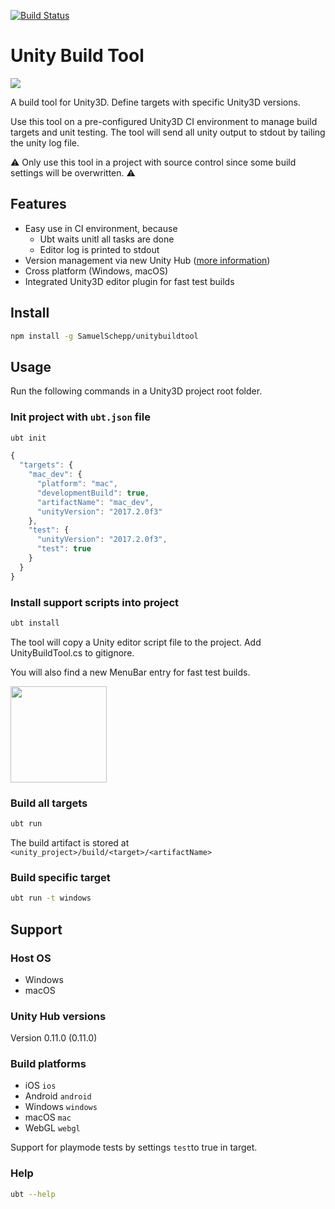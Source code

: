 
[![Build Status](https://travis-ci.com/SamuelSchepp/unitybuildtool.svg?token=mPf4pp97WLfBs1nzWpsV&branch=master)](https://travis-ci.com/SamuelSchepp/unitybuildtool)

# Unity Build Tool

![](https://user-images.githubusercontent.com/11752441/35460637-00360bec-02e5-11e8-9a6e-b9381afc686d.png)

A build tool for Unity3D. Define targets with specific Unity3D versions.

Use this tool on a pre-configured Unity3D CI environment to manage build targets and unit testing. The tool will send all unity output to stdout by tailing the unity log file.

:warning: Only use this tool in a project with source control since some build settings will be overwritten. :warning:

## Features

* Easy use in CI environment, because
  * Ubt waits unitl all tasks are done
  * Editor log is printed to stdout
* Version management via new Unity Hub ([more information](https://blogs.unity3d.com/2018/01/24/streamline-your-workflow-introducing-unity-hub-beta/))
* Cross platform (Windows, macOS)
* Integrated Unity3D editor plugin for fast test builds

## Install

```bash
npm install -g SamuelSchepp/unitybuildtool
```

## Usage

Run the following commands in a Unity3D project root folder.

### Init project with `ubt.json` file

```bash
ubt init
```

```javascript
{
  "targets": {
    "mac_dev": {
      "platform": "mac",
      "developmentBuild": true,
      "artifactName": "mac_dev",
      "unityVersion": "2017.2.0f3"
    },
    "test": {
      "unityVersion": "2017.2.0f3",
      "test": true
    }
  }
}
```

### Install support scripts into project

```bash
ubt install
```

The tool will copy a Unity editor script file to the project.
Add UnityBuildTool.cs to gitignore.

You will also find a new MenuBar entry for fast test builds.

<img src="https://user-images.githubusercontent.com/11752441/35460976-1fcc30fc-02e6-11e8-881d-d4efe7eb6175.png" width=154/>

### Build all targets

```bash
ubt run
```

The build artifact is stored at `<unity_project>/build/<target>/<artifactName>`

### Build specific target

```bash
ubt run -t windows
```

## Support 

### Host OS

* Windows
* macOS

### Unity Hub versions

Version 0.11.0 (0.11.0)

### Build platforms

* iOS `ios`
* Android `android`
* Windows `windows`
* macOS `mac`
* WebGL `webgl`

Support for playmode tests by settings `test`to true in target.

### Help

```bash
ubt --help
```
